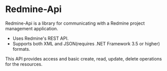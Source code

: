 # Redmine-Api

 Redmine-Api is a library for communicating with a Redmine project management application.

* Uses Redmine's REST API.
* Supports both XML and JSON(requires .NET Framework 3.5 or higher) formats.

This API provides access and basic create, read, update, delete operations for the resources.



